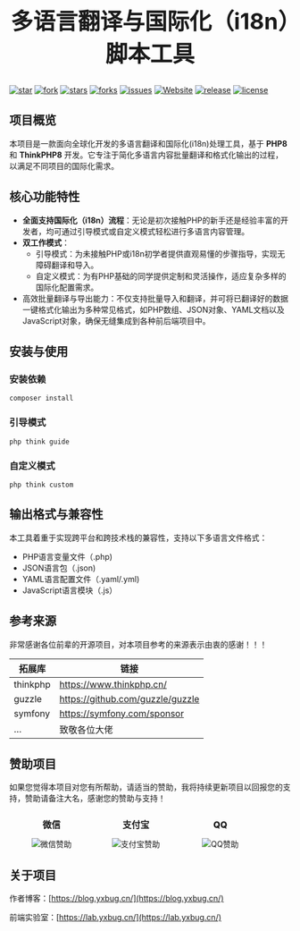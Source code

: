 <h3 align="center" style="margin: 30px 0 30px;font-weight: bold;font-size:40px;">多语言翻译与国际化（i18n）脚本工具</h3>

[![star](https://gitee.com/yxbug/Automatic-Translation/badge/star.svg?theme=dark)](https://gitee.com/yxbug/Automatic-Translation/stargazers)
[![fork](https://gitee.com/yxbug/Automatic-Translation/badge/fork.svg?theme=dark)](https://gitee.com/yxbug/Automatic-Translation/members)
[![stars](https://img.shields.io/github/stars/axbug/Automatic-Translation?style=flat-square&logo=GitHub)](https://github.com/axbug/Automatic-Translation)
[![forks](https://img.shields.io/github/forks/axbug/Automatic-Translation?style=flat-square&logo=GitHub)](https://github.com/axbug/Automatic-Translation)
[![issues](https://img.shields.io/github/issues/axbug/Automatic-Translation?style=flat-square&logo=GitHub)](https://github.com/axbug/Automatic-Translation/issues)
[![Website](https://img.shields.io/badge/site-blog.yxbug.cn-blue?style=flat-square)](https://blog.yxbug.cn)
[![release](https://img.shields.io/github/v/release/axbug/Automatic-Translation?style=flat-square)](https://gitee.com/axbug/Automatic-Translation/releases)
[![license](https://img.shields.io/github/license/axbug/Automatic-Translation?style=flat-square)](https://en.wikipedia.org/wiki/MIT_License)

## 项目概览
本项目是一款面向全球化开发的多语言翻译和国际化(i18n)处理工具，基于 **PHP8** 和 **ThinkPHP8** 开发。它专注于简化多语言内容批量翻译和格式化输出的过程，以满足不同项目的国际化需求。

## 核心功能特性
 - **全面支持国际化（i18n）流程**：无论是初次接触PHP的新手还是经验丰富的开发者，均可通过引导模式或自定义模式轻松进行多语言内容管理。
 - **双工作模式**：
   - 引导模式：为未接触PHP或i18n初学者提供直观易懂的步骤指导，实现无障碍翻译和导入。
   - 自定义模式：为有PHP基础的同学提供定制和灵活操作，适应复杂多样的国际化配置需求。
 - 高效批量翻译与导出能力：不仅支持批量导入和翻译，并可将已翻译好的数据一键格式化输出为多种常见格式，如PHP数组、JSON对象、YAML文档以及JavaScript对象，确保无缝集成到各种前后端项目中。

## 安装与使用
### 安装依赖
```shell
composer install
```

### 引导模式
```shell
php think guide
```

### 自定义模式
```shell
php think custom
```

## 输出格式与兼容性
本工具着重于实现跨平台和跨技术栈的兼容性，支持以下多语言文件格式：
 - PHP语言变量文件（.php)
 - JSON语言包（.json)
 - YAML语言配置文件（.yaml/.yml)
 - JavaScript语言模块（.js）

## 参考来源
非常感谢各位前辈的开源项目，对本项目参考的来源表示由衷的感谢！！！

| 拓展库      | 链接                                |
|----------|-----------------------------------|
| thinkphp | 	https://www.thinkphp.cn/         |
| guzzle   | 	https://github.com/guzzle/guzzle |
| symfony  | 	https://symfony.com/sponsor      |
| …        | 	致敬各位大佬                           |

## 赞助项目
如果您觉得本项目对您有所帮助，请适当的赞助，我将持续更新项目以回报您的支持，赞助请备注大名，感谢您的赞助与支持！

<div style="display: flex;width:100%;text-align: center">
    <div style="width:30%;">
        <div><span style="font-weight: 800;line-height: 3rem;font-size: 1rem;">微信</span></div>
        <div><img src="https://gz.api.app.yxbug.cn/link/image/wechat_pay"  alt="微信赞助"/></div>
    </div>
    <div style="width:30%;">
        <div><span style="font-weight: 800;line-height: 3rem;font-size: 1rem;">支付宝</span></div>
        <div><img src="https://gz.api.app.yxbug.cn/link/image/alipay"  alt="支付宝赞助" /></div>
    </div>
    <div style="width:30%;">
        <div><span style="font-weight: 800;line-height: 3rem;font-size: 1rem;">QQ</span></div>
        <div><img src="https://gz.api.app.yxbug.cn/link/image/qq_pay"  alt="QQ赞助" /></div>
    </div>
</div>

## 关于项目
作者博客：[https://blog.yxbug.cn/](https://blog.yxbug.cn/)

前端实验室：[https://lab.yxbug.cn/](https://lab.yxbug.cn/)